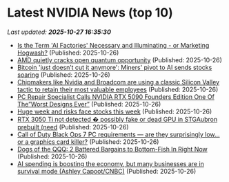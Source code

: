 # Latest NVIDIA News (top 10)
_Last updated: **2025-10-27 16:35:30**_

- [Is the Term 'AI Factories' Necessary and Illuminating - or Marketing Hogwash?](https://slashdot.org/story/25/10/25/0612233/is-the-term-ai-factories-necessary-and-illuminating---or-marketing-hogwash) (Published: 2025-10-26)
- [AMD quietly cracks open quantum opportunity](https://www.thestreet.com/technology/amd-quietly-cracks-open-quantum-opportunity) (Published: 2025-10-26)
- [Bitcoin 'just doesn’t cut it anymore': Miners' pivot to AI sends stocks soaring](https://finance.yahoo.com/news/bitcoin-just-doesnt-cut-it-anymore-miners-pivot-to-ai-sends-stocks-soaring-150018229.html) (Published: 2025-10-26)
- [Chipmakers like Nvidia and Broadcom are using a classic Silicon Valley tactic to retain their most valuable employees](https://biztoc.com/x/9357749d9375763e) (Published: 2025-10-26)
- [PC Repair Specialist Calls NVIDIA RTX 5090 Founders Edition One Of The”Worst Designs Ever”](https://wccftech.com/northridgefix-calls-rtx-5090-fe-worst-design/) (Published: 2025-10-26)
- [Huge week and risks face stocks this week](https://www.thestreet.com/investing/huge-week-and-risks-face-stocks-this-week) (Published: 2025-10-26)
- [RTX 3050 Ti not detected � possibly fake or dead GPU in STGAubron prebuilt (need](https://www.bleepingcomputer.com/forums/t/811538/rtx-3050-ti-not-detected-possibly-fake-or-dead-gpu-in-stgaubron-prebuilt-need/) (Published: 2025-10-26)
- [Call of Duty Black Ops 7 PC requirements — are they surprisingly low... or a graphics card killer?](https://www.windowscentral.com/gaming/call-of-duty-black-ops-7-pc-requirements) (Published: 2025-10-26)
- [Dogs of the QQQ: 2 Battered Bargains to Bottom-Fish In Right Now](https://biztoc.com/x/faaa714e2dac431e) (Published: 2025-10-26)
- [AI spending is boosting the economy, but many businesses are in survival mode (Ashley Capoot/CNBC)](https://www.memeorandum.com/251026/p12) (Published: 2025-10-26)
